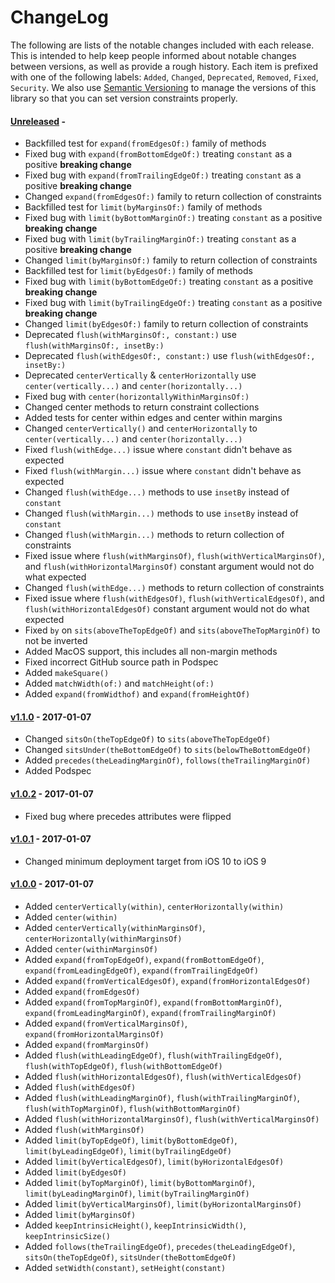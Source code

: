 # ChangeLog

The following are lists of the notable changes included with each release.
This is intended to help keep people informed about notable changes between
versions, as well as provide a rough history. Each item is prefixed with
one of the following labels: `Added`, `Changed`, `Deprecated`,
`Removed`, `Fixed`, `Security`. We also use [Semantic
Versioning](http://semver.org) to manage the versions of this library so
that you can set version constraints properly.

#### [Unreleased][unreleased] -

* Backfilled test for `expand(fromEdgesOf:)` family of methods
* Fixed bug with `expand(fromBottomEdgeOf:)` treating `constant` as a positive
  **breaking change**
* Fixed bug with `expand(fromTrailingEdgeOf:)` treating `constant` as a positive
  **breaking change**
* Changed `expand(fromEdgesOf:)` family to return collection of constraints
* Backfilled test for `limit(byMarginsOf:)` family of methods
* Fixed bug with `limit(byBottomMarginOf:)` treating `constant` as a positive
  **breaking change**
* Fixed bug with `limit(byTrailingMarginOf:)` treating `constant` as a positive
  **breaking change**
* Changed `limit(byMarginsOf:)` family to return collection of constraints
* Backfilled test for `limit(byEdgesOf:)` family of methods
* Fixed bug with `limit(byBottomEdgeOf:)` treating `constant` as a positive
  **breaking change**
* Fixed bug with `limit(byTrailingEdgeOf:)` treating `constant` as a positive
  **breaking change**
* Changed `limit(byEdgesOf:)` family to return collection of constraints
* Deprecated `flush(withMarginsOf:, constant:)` use `flush(withMarginsOf:, insetBy:)`
* Deprecated `flush(withEdgesOf:, constant:)` use `flush(withEdgesOf:, insetBy:)`
* Deprecated `centerVertically` & `centerHorizontally` use `center(vertically...)` and `center(horizontally...)`
* Fixed bug with `center(horizontallyWithinMarginsOf:)`
* Changed center methods to return constraint collections
* Added tests for center within edges and center within margins
* Changed `centerVertically()` and `centerHorizontally` to
  `center(vertically...)` and `center(horizontally...)`
* Fixed `flush(withEdge...)` issue where `constant` didn't behave as expected
* Fixed `flush(withMargin...)` issue where `constant` didn't behave as expected
* Changed `flush(withEdge...)` methods to use `insetBy` instead of `constant`
* Changed `flush(withMargin...)` methods to use `insetBy` instead of `constant`
* Changed `flush(withMargin...)` methods to return collection of constraints
* Fixed issue where `flush(withMarginsOf)`, `flush(withVerticalMarginsOf)`, and
  `flush(withHorizontalMarginsOf)` constant argument would not do what expected
* Changed `flush(withEdge...)` methods to return collection of constraints
* Fixed issue where `flush(withEdgesOf)`, `flush(withVerticalEdgesOf)`, and
  `flush(withHorizontalEdgesOf)` constant argument would not do what expected
* Fixed `by` on `sits(aboveTheTopEdgeOf)` and `sits(aboveTheTopMarginOf)` to not
  be inverted
* Added MacOS support, this includes all non-margin methods
* Fixed incorrect GitHub source path in Podspec
* Added `makeSquare()`
* Added `matchWidth(of:)` and `matchHeight(of:)`
* Added `expand(fromWidthof)` and `expand(fromHeightOf)`

#### [v1.1.0][v1.1.0] - 2017-01-07

* Changed `sitsOn(theTopEdgeOf)` to `sits(aboveTheTopEdgeOf)`
* Changed `sitsUnder(theBottomEdgeOf)` to `sits(belowTheBottomEdgeOf)`
* Added `precedes(theLeadingMarginOf)`, `follows(theTrailingMarginOf)`
* Added Podspec

#### [v1.0.2][v1.0.2] - 2017-01-07

* Fixed bug where precedes attributes were flipped

#### [v1.0.1][v1.0.1] - 2017-01-07

* Changed minimum deployment target from iOS 10 to iOS 9

#### [v1.0.0][v1.0.0] - 2017-01-07

* Added `centerVertically(within)`, `centerHorizontally(within)`
* Added `center(within)`
* Added `centerVertically(withinMarginsOf)`,
  `centerHorizontally(withinMarginsOf)`
* Added `center(withinMarginsOf)`
* Added `expand(fromTopEdgeOf)`, `expand(fromBottomEdgeOf)`,
  `expand(fromLeadingEdgeOf)`, `expand(fromTrailingEdgeOf)`
* Added `expand(fromVerticalEdgesOf)`, `expand(fromHorizontalEdgesOf)`
* Added `expand(fromEdgesOf)`
* Added `expand(fromTopMarginOf)`, `expand(fromBottomMarginOf)`,
  `expand(fromLeadingMarginOf)`, `expand(fromTrailingMarginOf)`
* Added `expand(fromVerticalMarginsOf)`, `expand(fromHorizontalMarginsOf)`
* Added `expand(fromMarginsOf)`
* Added `flush(withLeadingEdgeOf)`, `flush(withTrailingEdgeOf)`,
  `flush(withTopEdgeOf)`, `flush(withBottomEdgeOf)`
* Added `flush(withHorizontalEdgesOf)`, `flush(withVerticalEdgesOf)`
* Added `flush(withEdgesOf)`
* Added `flush(withLeadingMarginOf)`, `flush(withTrailingMarginOf)`,
  `flush(withTopMarginOf)`, `flush(withBottomMarginOf)`
* Added `flush(withHorizontalMarginsOf)`, `flush(withVerticalMarginsOf)`
* Added `flush(withMarginsOf)`
* Added `limit(byTopEdgeOf)`, `limit(byBottomEdgeOf)`, `limit(byLeadingEdgeOf)`,
  `limit(byTrailingEdgeOf)`
* Added `limit(byVerticalEdgesOf)`, `limit(byHorizontalEdgesOf)`
* Added `limit(byEdgesOf)`
* Added `limit(byTopMarginOf)`, `limit(byBottomMarginOf)`,
  `limit(byLeadingMarginOf)`, `limit(byTrailingMarginOf)`
* Added `limit(byVerticalMarginsOf)`, `limit(byHorizontalMarginsOf)`
* Added `limit(byMarginsOf)`
* Added `keepIntrinsicHeight()`, `keepIntrinsicWidth()`, `keepIntrinsicSize()`
* Added `follows(theTrailingEdgeOf)`, `precedes(theLeadingEdgeOf)`,
  `sitsOn(theTopEdgeOf)`, `sitsUnder(theBottomEdgeOf)`
* Added `setWidth(constant)`, `setHeight(constant)`

[unreleased]: https://github.com/uptech/Constraid/compare/1.1.0...HEAD
[v1.0.0]: https://github.com/uptech/Constraid/compare/d21a21...1.0.0
[v1.0.1]: https://github.com/uptech/Constraid/compare/1.0.0...1.0.1
[v1.0.2]: https://github.com/uptech/Constraid/compare/1.0.1...1.0.2
[v1.1.0]: https://github.com/uptech/Constraid/compare/1.0.2...1.1.0
